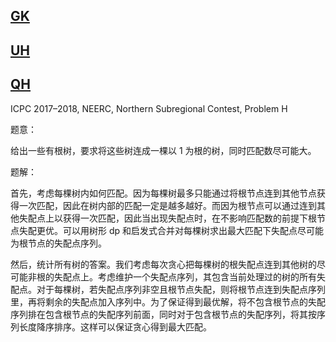 ## [GK](https://codeforces.com/gym/101630/problem/K)

## [UH](https://codeforces.com/gym/100269/problem/H)

## [QH](https://codeforces.com/gym/101612/problem/H)
ICPC 2017–2018, NEERC, Northern Subregional Contest, Problem H

题意：

给出一些有根树，要求将这些树连成一棵以 $1$ 为根的树，同时匹配数尽可能大。

题解：

首先，考虑每棵树内如何匹配。因为每棵树最多只能通过将根节点连到其他节点获得一次匹配，因此在树内部的匹配一定是越多越好。而因为根节点可以通过连到其他失配点上以获得一次匹配，因此当出现失配点时，在不影响匹配数的前提下根节点失配更优。可以用树形 dp 和启发式合并对每棵树求出最大匹配下失配点尽可能为根节点的失配点序列。

然后，统计所有树的答案。我们考虑每次贪心把每棵树的根失配点连到其他树的尽可能非根的失配点上。考虑维护一个失配点序列，其包含当前处理过的树的所有失配点。对于每棵树，若失配点序列非空且根节点失配，则将根节点连到失配点序列里，再将剩余的失配点加入序列中。为了保证得到最优解，将不包含根节点的失配序列排在包含根节点的失配序列前面，同时对于包含根节点的失配序列，将其按序列长度降序排序。这样可以保证贪心得到最大匹配。